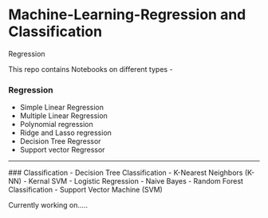 # Machine-Learning-Regression and Classification
Regression

This repo contains Notebooks on different types - 
### Regression

- Simple Linear Regression
- Multiple Linear Regression
- Polynomial regression
- Ridge and Lasso regression
- Decision Tree Regressor
- Support vector Regressor
 <hr>
### Classification
- Decision Tree Classification
- K-Nearest Neighbors (K-NN)
- Kernal SVM
- Logistic Regression
- Naive Bayes
- Random Forest Classification
- Support Vector Machine (SVM)

Currently working on.....

